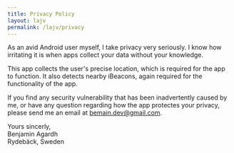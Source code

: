 ```yaml
---
title: Privacy Policy
layout: lajv
permalink: /lajv/privacy
---
```


As an avid Android user myself, I take privacy very seriously. I know how irritating it is when apps collect your data without your knowledge.

This app collects the user's precise location, which is required for the app to function. It also detects nearby iBeacons, again required for the functionality of the app.

If you find any security vulnerability that has been inadvertently caused by me, or have any question regarding how the app protectes your privacy, please send me an email at [bemain.dev@gmail.com](mailto:bemain.dev@gmail.com).

Yours sincerly, \
Benjamin Agardh \
Rydebäck, Sweden